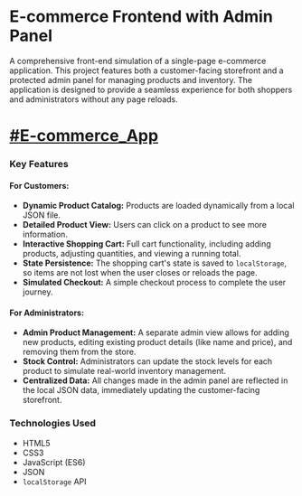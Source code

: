 # E-commerce Frontend with Admin Panel

A comprehensive front-end simulation of a single-page e-commerce application. This project features both a customer-facing storefront and a protected admin panel for managing products and inventory. The application is designed to provide a seamless experience for both shoppers and administrators without any page reloads.

# [#E-commerce_App](https://fatima-liaqat.github.io/E-commerce_App/)

### Key Features

#### For Customers:
*   **Dynamic Product Catalog:** Products are loaded dynamically from a local JSON file.
*   **Detailed Product View:** Users can click on a product to see more information.
*   **Interactive Shopping Cart:** Full cart functionality, including adding products, adjusting quantities, and viewing a running total.
*   **State Persistence:** The shopping cart's state is saved to `localStorage`, so items are not lost when the user closes or reloads the page.
*   **Simulated Checkout:** A simple checkout process to complete the user journey.

#### For Administrators:
*   **Admin Product Management:** A separate admin view allows for adding new products, editing existing product details (like name and price), and removing them from the store.
*   **Stock Control:** Administrators can update the stock levels for each product to simulate real-world inventory management.
*   **Centralized Data:** All changes made in the admin panel are reflected in the local JSON data, immediately updating the customer-facing storefront.

### Technologies Used

*   HTML5
*   CSS3
*   JavaScript (ES6)
*   JSON
*   `localStorage` API
